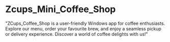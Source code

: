 # Zcups_Mini_Coffee_Shop
"ZCups_Coffee_Shop is a user-friendly Windows app for coffee enthusiasts. Explore our menu, order your favourite brew, and enjoy a seamless pickup or delivery experience. Discover a world of coffee delights with us!"
